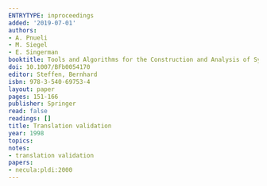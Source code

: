 ```yaml
---
ENTRYTYPE: inproceedings
added: '2019-07-01'
authors:
- A. Pnueli
- M. Siegel
- E. Singerman
booktitle: Tools and Algorithms for the Construction and Analysis of Systems
doi: 10.1007/BFb0054170
editor: Steffen, Bernhard
isbn: 978-3-540-69753-4
layout: paper
pages: 151-166
publisher: Springer
read: false
readings: []
title: Translation validation
year: 1998
topics:
notes:
- translation validation
papers:
- necula:pldi:2000
---
```

